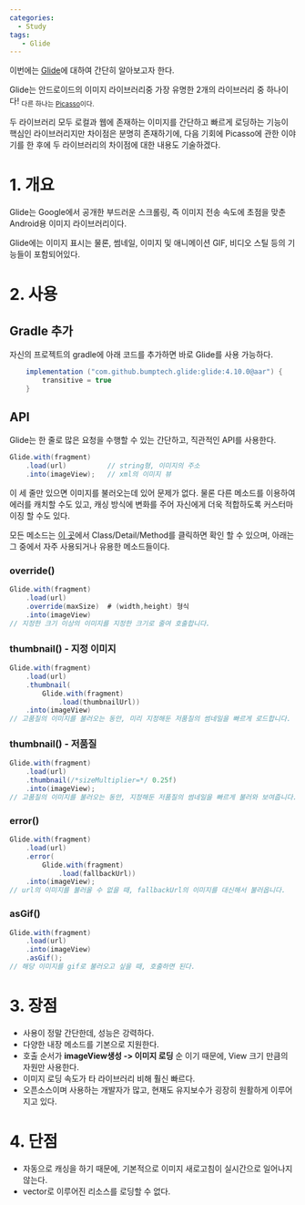 ```yaml
---
categories: 
  - Study
tags:
   - Glide
---
```


이번에는 [Glide](https://bumptech.github.io/glide/)에 대하여 간단히 알아보고자 한다.

Glide는 안드로이드의 이미지 라이브러리중 가장 유명한 2개의 라이브러리 중 하나이다! <sub> 다른 하나는 [Picasso](https://square.github.io/picasso/)이다.</sub>

두 라이브러리 모두 로컬과 웹에 존재하는 이미지를 간단하고 빠르게 로딩하는 기능이 핵심인 라이브러리지만 차이점은 분명히 존재하기에, 다음 기회에 Picasso에 관한 이야기를 한 후에 두 라이브러리의 차이점에 대한 내용도 기술하겠다.



# 1. 개요

Glide는 Google에서 공개한 부드러운 스크롤링, 즉 이미지 전송 속도에 초점을 맞춘 Android용 이미지 라이브러리이다.

Glide에는 이미지 표시는 물론, 썸네일, 이미지 및 애니메이션 GIF, 비디오 스틸 등의 기능들이 포함되어있다.



# 2. 사용
## Gradle 추가
자신의 프로젝트의 gradle에 아래 코드를 추가하면 바로 Glide를 사용 가능하다.
```java
    implementation ("com.github.bumptech.glide:glide:4.10.0@aar") {
        transitive = true
    }
```

## API
Glide는 한 줄로 많은 요청을 수행할 수 있는 간단하고, 직관적인 API를 사용한다.

```java
Glide.with(fragment)
    .load(url)			// string형, 이미지의 주소
    .into(imageView);	// xml의 이미지 뷰
```
이 세 줄만 있으면 이미지를 불러오는데 있어 문제가 없다.
물론 다른 메소드를 이용하여 에러를 캐치할 수도 있고, 캐싱 방식에 변화를 주어 자신에게 더욱 적합하도록 커스터마이징 할 수도 있다.

모든 메소드는 [이 곳](https://bumptech.github.io/glide/javadocs/430/com/bumptech/glide/request/RequestOptions.html#method.detail)에서 Class/Detail/Method를 클릭하면 확인 할 수 있으며, 아래는 그 중에서 자주 사용되거나 유용한 메소드들이다.

### override()
```java
Glide.with(fragment)
	.load(url)
	.override(maxSize)	# (width,height) 형식
	.into(imageView)
// 지정한 크기 이상의 이미지를 지정한 크기로 줄여 호출합니다.
```

### thumbnail() - 지정 이미지
```java
Glide.with(fragment)
    .load(url)
	.thumbnail(
		Glide.with(fragment)
			.load(thumbnailUrl))
    .into(imageView)
// 고품질의 이미지를 불러오는 동안, 미리 지정해둔 저품질의 썸네일을 빠르게 로드합니다.
```

### thumbnail() - 저품질
```java
Glide.with(fragment)
    .load(url)
	.thumbnail(/*sizeMultiplier=*/ 0.25f)
    .into(imageView);
// 고품질의 이미지를 불러오는 동안, 지정해둔 저품질의 썸네일을 빠르게 불러와 보여줍니다.
```

### error()
```java
Glide.with(fragment)
    .load(url)
	.error(
		Glide.with(fragment)
			.load(fallbackUrl))
    .into(imageView);
// url의 이미지를 불러올 수 없을 때, fallbackUrl의 이미지를 대신해서 불러옵니다.
```

### asGif()
```java
Glide.with(fragment)
    .load(url)
    .into(imageView)
	.asGif();
// 해당 이미지를 gif로 불러오고 싶을 때, 호출하면 된다. 
```
# 3. 장점

 - 사용이 정말 간단한데, 성능은 강력하다.
 - 다양한 내장 메소드를 기본으로 지원한다.
 - 호출 순서가 **imageView생성 -> 이미지 로딩** 순 이기 때문에,  View 크기 만큼의 자원만 사용한다.
 - 이미지 로딩 속도가  타 라이브러리 비해 훨신 빠르다.
 - 오픈소스이며 사용하는 개발자가 많고, 현재도 유지보수가 굉장히 원활하게 이루어지고 있다.

# 4. 단점

 - 자동으로 캐싱을 하기 때문에, 기본적으로 이미지 새로고침이 실시간으로 일어나지 않는다.
 - vector로 이루어진 리소스를 로딩할 수 없다.


